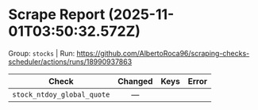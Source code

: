 # Scrape Report (2025-11-01T03:50:32.572Z)

Group: `stocks`  |  Run: https://github.com/AlbertoRoca96/scraping-checks-scheduler/actions/runs/18990937863

| Check | Changed | Keys | Error |
|---|:---:|:--|:--|
| `stock_ntdoy_global_quote` | — |  |  |
